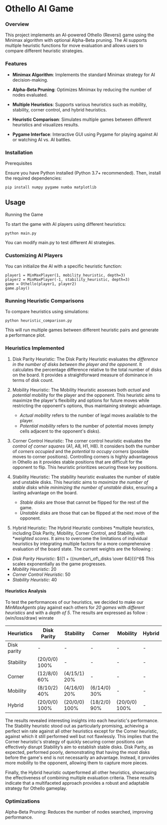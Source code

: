 # Othello AI Game

### Overview

This project implements an AI-powered Othello (Reversi) game using the Minimax algorithm with optional Alpha-Beta pruning. The AI supports multiple heuristic functions for move evaluation and allows users to compare different heuristic strategies.

### Features

- **Minimax Algorithm**: Implements the standard Minimax strategy for AI decision-making.

- **Alpha-Beta Pruning**: Optimizes Minimax by reducing the number of nodes evaluated.

- **Multiple Heuristics**: Supports various heuristics such as mobility, stability, corner control, and hybrid heuristics.

- **Heuristic Comparison**: Simulates multiple games between different heuristics and visualizes results.

- **Pygame Interface**: Interactive GUI using Pygame for playing against AI or watching AI vs. AI battles.

### Installation

Prerequisites

Ensure you have Python installed (Python 3.7+ recommended). Then, install the required dependencies:
```
pip install numpy pygame numba matplotlib
```

## Usage

Running the Game

To start the game with AI players using different heuristics:
```
python main.py
```
You can modify main.py to test different AI strategies.

### Customizing AI Players

You can initialize the AI with a specific heuristic function:
```
player1 = MinMaxPlayer(1, mobility_heuristic, depth=3)
player2 = MinMaxPlayer(-1, stability_heuristic, depth=3)
game = Othello(player1, player2)
game.play()
```

### Running Heuristic Comparisons

To compare heuristics using simulations:
```
python heuristic_comparison.py
```
This will run multiple games between different heuristic pairs and generate a performance plot.

### Heuristics Implemented

1. Disk Parity Heuristic: The Disk Parity Heuristic evaluates the *difference in the number of disks between the player and the opponent*. It calculates the percentage difference relative to the total number of disks on the board. It provides a straightforward measure of dominance in terms of disk count.

2. Mobility Heuristic: The Mobility Heuristic assesses both *actual* and *potential* mobility for the player and the opponent. This heuristic aims to maximize the player's flexibility and options for future moves while restricting the opponent's options, thus maintaining strategic advantage.
    - *Actual mobility* refers to the number of legal moves available to the player.
    - *Potential mobility* refers to the number of potential moves (empty cells adjacent to the opponent's disks).

3. Corner Control Heuristic: The corner control heuristic evaluates the *control of corner squares* (A1, A8, H1, H8). It considers both the number of *corners occupied* and the *potential to occupy corners* (possible moves to corner positions). Controlling corners is highly advantageous in Othello as it provides stable positions that are difficult for the opponent to flip. This heuristic prioritizes securing these key positions.

4. Stability Heuristic: The stability heuristic evaluates the number of stable and unstable disks. This heuristic aims to *maximize the number of stable disks* while *minimizing the number of unstable disks*, ensuring a lasting advantage on the board.
    - *Stable disks* are those that cannot be flipped for the rest of the game.
    - *Unstable disks* are those that can be flipped at the next move of the opponent.

5. Hybrid Heuristic: The Hybrid Heuristic combines *multiple heuristics, including Disk Parity, Mobility, Corner Control, and Stability, with **weighted scores*. It aims to overcome the limitations of individual heuristics by integrating multiple factors for a more comprehensive evaluation of the board state. The current weights are the following :
- *Disk Parity Heuristic*: $({1 + ({number\_of\_disks \over 64})})^6$ This scales exponentially as the game progresses.
- *Mobility Heuristic*: 20
- *Corner Control Heuristic*: 50
- *Stability Heuristic*: 40


#### Heuristics Analysis

To test the performances of our heuristics, we decided to make our *MinMaxAgents* play against each others for *20 games* with *different heuristics* and with a *depth of 5*. The results are expressed as follow : (win/loss/draw) winrate

| Heuristics     | Disk Parity | Stability | Corner | Mobility | Hybrid |
|----------      |---------------|----------|----------|---------|------|
| Disk parity    | -   |  - | -  |-  | -   |
| Stability      | (20/0/0) 100%  | -   | -  | -    | -   |
| Corner         | (12/8/0) 60%  | (4/15/1) 20%      | -       | -      | -   |
| Mobility       | (8/10/2) 40%  |(4/16/0) 20% | (6/14/0) 30% | -   | -|
| Hybrid         | (20/0/0) 100%  | (20/0/0) 100% | (18/2/0) 90% | (20/0/0) 100%  | -   |

The results revealed interesting insights into each heuristic's performance. The Stability heuristic stood out as particularly promising, achieving a perfect win rate against all other heuristics except for the Corner heuristic, against which it still performed well but not flawlessly. This implies that the Corner heuristic's strategy of quickly securing corner positions can effectively disrupt Stability’s aim to establish stable disks. Disk Parity, as expected, performed poorly, demonstrating that having the most disks before the game's end is not necessarily an advantage. Instead, it provides more mobility to the opponent, allowing them to capture more pieces.

Finally, the Hybrid heuristic outperformed all other heuristics, showcasing the effectiveness of combining multiple evaluation criteria. These results indicate that a multifaceted approach provides a robust and adaptable strategy for Othello gameplay.


### Optimizations

Alpha-Beta Pruning: Reduces the number of nodes searched, improving performance.

